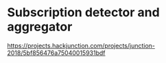 # Subscription detector and aggregator

https://projects.hackjunction.com/projects/junction-2018/5bf856476a75040015931bdf
